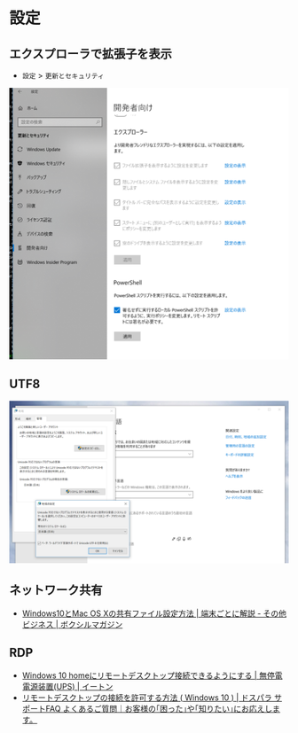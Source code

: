 # 設定

## エクスプローラで拡張子を表示

- `設定` > `更新とセキュリティ`

![](windows-explorer-options.png)

## UTF8

![](windows-utf8.png)


## ネットワーク共有

- [Windows10とMac OS Xの共有ファイル設定方法 | 端末ごとに解説 - その他ビジネス | ボクシルマガジン](https://boxil.jp/mag/a43/)


## RDP

- [Windows 10 homeにリモートデスクトップ接続できるようにする | 無停電電源装置(UPS) | イートン](https://www.eaton-daitron.jp/techblog/5726.html)
- [リモートデスクトップの接続を許可する方法 ( Windows 10 ) | ドスパラ サポートFAQ よくあるご質問｜お客様の｢困った｣や｢知りたい｣にお応えします。](http://faq3.dospara.co.jp/faq/show/06300?site_domain=default)
